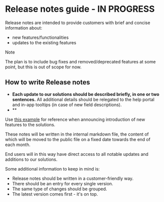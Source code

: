 # Release notes guide - IN PROGRESS

Release notes are intended to provide customers with brief and concise information about:

- new features/functionalities
- updates to the existing features

> [!Note]
> The plan is to include bug fixes and removed/deprecated features at some point, but this is out of scope for now.

## How to write Release notes

- **Each update to our solutions should be described briefly, in one or two sentences.** All additional details should be relegated to the help portal and in-app tooltips (in case of new field descriptions).
- **

Use [this example](https://keepachangelog.com/en/1.0.0/) for reference when announcing introduction of new features to the solutions.

These notes will be written in the internal markdown file, the content of which will be moved to the public file on a fixed date towards the end of each month. 

End users will in this way have direct access to all notable updates and additions to our solutions. 

Some additional information to keep in mind is:

- Release notes should be written in a customer-friendly way.
- There should be an entry for every single version. 
- The same type of changes should be grouped. 
- The latest version comes first - it's on top.